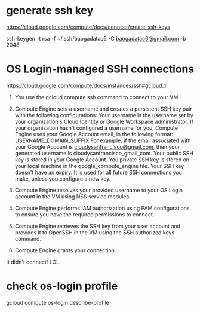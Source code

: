 # generate ssh key
https://cloud.google.com/compute/docs/connect/create-ssh-keys

ssh-keygen -t rsa -f ~/.ssh/baogadatac6 -C baogadatac6@gmail.com -b 2048


# OS Login-managed SSH connections
https://cloud.google.com/compute/docs/instances/ssh#gcloud_1

1. You use the gcloud compute ssh command to connect to your VM.
2. Compute Engine sets a username and creates a persistent SSH key pair with the following configurations:
Your username is the username set by your organization's Cloud Identity or Google Workspace administrator. If your organization hasn't configured a username for you, Compute Engine uses your Google Account email, in the following format:
USERNAME_DOMAIN_SUFFIX
For example, if the email associated with your Google Account is cloudysanfrancisco@gmail.com, then your generated username is cloudysanfrancisco_gmail_com.
Your public SSH key is stored in your Google Account.
You private SSH key is stored on your local machine in the google_compute_engine file.
Your SSH key doesn't have an expiry. It is used for all future SSH connections you make, unless you configure a new key.

3. Compute Engine resolves your provided username to your OS Login account in the VM using NSS service modules.

4. Compute Engine performs IAM authorization using PAM configurations, to ensure you have the required permissions to connect.

5. Compute Engine retrieves the SSH key from your user account and provides it to OpenSSH in the VM using the SSH authorized keys command.

6. Compute Engine grants your connection.

It didn't connect! LOL.

# check os-login profile
gcloud compute os-login describe-profile